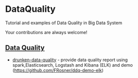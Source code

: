 # DataQuality
Tutorial and examples of Data Quality in Big Data System



Your contributions are always welcome!

## [Data Quality](#data-quality)
   * [drunken-data-quality](https://github.com/FRosner/drunken-data-quality) - provide data quality report using spark,Elasticsearch, Logstash and Kibana (ELK) and demo (https://github.com/FRosner/ddq-demo-elk)
